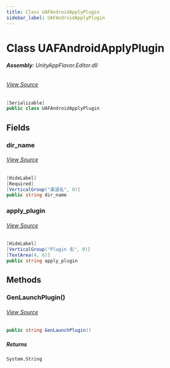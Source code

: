 ```yaml
---
title: Class UAFAndroidApplyPlugin
sidebar_label: UAFAndroidApplyPlugin
---
```

# Class UAFAndroidApplyPlugin


###### **Assembly**: UnityAppFlavor.Editor.dll
###### [View Source](git@github.com:LiuOcean/UnityAppFlavor.git/blob/main/UnityAppFlavor/Assets/Editor/Settings/Android/UAFAndroidApplyPlugin.cs#L8)
```csharp title="Declaration"
[Serializable]
public class UAFAndroidApplyPlugin
```
## Fields
### dir_name

###### [View Source](git@github.com:LiuOcean/UnityAppFlavor.git/blob/main/UnityAppFlavor/Assets/Editor/Settings/Android/UAFAndroidApplyPlugin.cs#L15)
```csharp title="Declaration"
[HideLabel]
[Required]
[VerticalGroup("渠道名", 0)]
public string dir_name
```
### apply_plugin

###### [View Source](git@github.com:LiuOcean/UnityAppFlavor.git/blob/main/UnityAppFlavor/Assets/Editor/Settings/Android/UAFAndroidApplyPlugin.cs#L20)
```csharp title="Declaration"
[HideLabel]
[VerticalGroup("Plugin 名", 0)]
[TextArea(4, 6)]
public string apply_plugin
```
## Methods
### GenLaunchPlugin()

###### [View Source](git@github.com:LiuOcean/UnityAppFlavor.git/blob/main/UnityAppFlavor/Assets/Editor/Settings/Android/UAFAndroidApplyPlugin.cs#L22)
```csharp title="Declaration"
public string GenLaunchPlugin()
```

##### Returns

`System.String`
